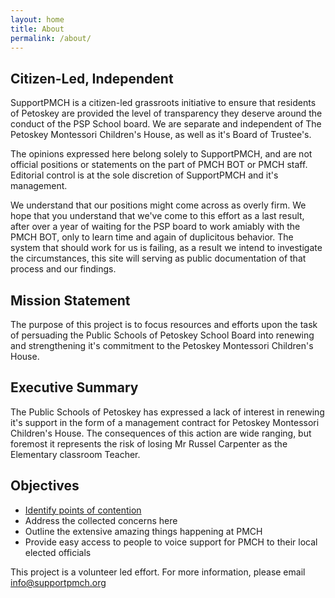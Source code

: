 ```yaml
---
layout: home
title: About
permalink: /about/
---
```

## Citizen-Led, Independent

SupportPMCH is a citizen-led grassroots initiative to ensure that residents of Petoskey are provided the level of transparency they deserve around the conduct of the PSP School board. We are separate and independent of The Petoskey Montessori Children's House, as well as it's Board of Trustee's.

The opinions expressed here belong solely to SupportPMCH, and are not official positions or statements on the part of PMCH BOT or PMCH staff. Editorial control is at the sole discretion of SupportPMCH and it's management.

We understand that our positions might come across as overly firm. We hope that you understand that we've come to this effort as a last result, after over a year of waiting for the PSP board to work amiably with the PMCH BOT, only to learn time and again of duplicitous behavior. The system that should work for us is failing, as a result we intend to investigate the circumstances, this site will serving as public documentation of that process and our findings.

## Mission Statement

The purpose of this project is to focus resources and efforts upon the task of persuading the Public Schools of Petoskey School Board into renewing and strengthening it's commitment to the Petoskey Montessori Children's House.

## Executive Summary

The Public Schools of Petoskey has expressed a lack of interest in renewing it's support in the form of a management contract for Petoskey Montessori Children's House. The consequences of this action are wide ranging, but foremost it represents the risk of losing Mr Russel Carpenter as the Elementary classroom Teacher.

## Objectives

- [Identify points of contention](/concerns/)
- Address the collected concerns here
- Outline the extensive amazing things happening at PMCH
- Provide easy access to people to voice support for PMCH to their local elected officials


This project is a volunteer led effort. For more information, please email [info@supportpmch.org](mailto:info@supportpmch.org)